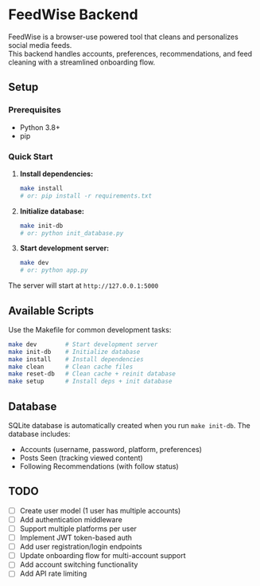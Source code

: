 # FeedWise Backend

FeedWise is a browser-use powered tool that cleans and personalizes social media feeds.  
This backend handles accounts, preferences, recommendations, and feed cleaning with a streamlined onboarding flow.

## Setup

### Prerequisites

- Python 3.8+
- pip

### Quick Start

1. **Install dependencies:**

   ```bash
   make install
   # or: pip install -r requirements.txt
   ```

2. **Initialize database:**

   ```bash
   make init-db
   # or: python init_database.py
   ```

3. **Start development server:**
   ```bash
   make dev
   # or: python app.py
   ```

The server will start at `http://127.0.0.1:5000`

## Available Scripts

Use the Makefile for common development tasks:

```bash
make dev        # Start development server
make init-db    # Initialize database
make install    # Install dependencies
make clean      # Clean cache files
make reset-db   # Clean cache + reinit database
make setup      # Install deps + init database
```

## Database

SQLite database is automatically created when you run `make init-db`. The database includes:

- Accounts (username, password, platform, preferences)
- Posts Seen (tracking viewed content)
- Following Recommendations (with follow status)

## TODO

- [ ] Create user model (1 user has multiple accounts)
- [ ] Add authentication middleware
- [ ] Support multiple platforms per user
- [ ] Implement JWT token-based auth
- [ ] Add user registration/login endpoints
- [ ] Update onboarding flow for multi-account support
- [ ] Add account switching functionality
- [ ] Add API rate limiting
